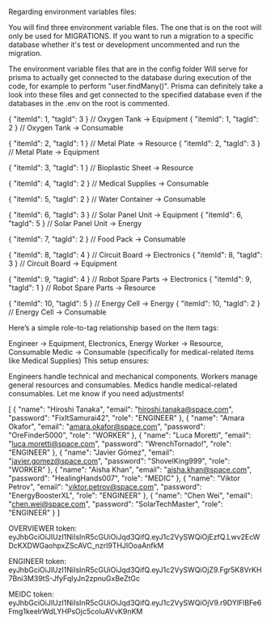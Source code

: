 Regarding environment variables files:

You will find three environment variable files.
The one that is on the root will only be used for MIGRATIONS.
If you want to run a migration to a specific database whether it's test or development uncommented and run the migration.

The environment variable files that are in the config folder Will serve for prisma to actually get connected to the database during execution of the code, for example to perform "user.findMany()".
Prisma can definitely take a look into these files and get connected to the specified database even if the databases in the .env on the root is commented.












{ "itemId": 1, "tagId": 3 }  // Oxygen Tank → Equipment
{ "itemId": 1, "tagId": 2 }  // Oxygen Tank → Consumable

{ "itemId": 2, "tagId": 1 }  // Metal Plate → Resource
{ "itemId": 2, "tagId": 3 }  // Metal Plate → Equipment

{ "itemId": 3, "tagId": 1 }  // Bioplastic Sheet → Resource

{ "itemId": 4, "tagId": 2 }  // Medical Supplies → Consumable

{ "itemId": 5, "tagId": 2 }  // Water Container → Consumable

{ "itemId": 6, "tagId": 3 }  // Solar Panel Unit → Equipment
{ "itemId": 6, "tagId": 5 }  // Solar Panel Unit → Energy

{ "itemId": 7, "tagId": 2 }  // Food Pack → Consumable

{ "itemId": 8, "tagId": 4 }  // Circuit Board → Electronics
{ "itemId": 8, "tagId": 3 }  // Circuit Board → Equipment

{ "itemId": 9, "tagId": 4 }  // Robot Spare Parts → Electronics
{ "itemId": 9, "tagId": 1 }  // Robot Spare Parts → Resource

{ "itemId": 10, "tagId": 5 }  // Energy Cell → Energy
{ "itemId": 10, "tagId": 2 }  // Energy Cell → Consumable






Here’s a simple role-to-tag relationship based on the item tags:

Engineer → Equipment, Electronics, Energy
Worker → Resource, Consumable
Medic → Consumable (specifically for medical-related items like Medical Supplies)
This setup ensures:

Engineers handle technical and mechanical components.
Workers manage general resources and consumables.
Medics handle medical-related consumables.
Let me know if you need adjustments!







[
  {
    "name": "Hiroshi Tanaka",
    "email": "hiroshi.tanaka@space.com",
    "password": "FixItSamurai42",
    "role": "ENGINEER"
  },
  {
    "name": "Amara Okafor",
    "email": "amara.okafor@space.com",
    "password": "OreFinder5000",
    "role": "WORKER"
  },
  {
    "name": "Luca Moretti",
    "email": "luca.moretti@space.com",
    "password": "WrenchTornado!",
    "role": "ENGINEER"
  },
  {
    "name": "Javier Gómez",
    "email": "javier.gomez@space.com",
    "password": "ShovelKing999",
    "role": "WORKER"
  },
  {
    "name": "Aisha Khan",
    "email": "aisha.khan@space.com",
    "password": "HealingHands007",
    "role": "MEDIC"
  },
  {
    "name": "Viktor Petrov",
    "email": "viktor.petrov@space.com",
    "password": "EnergyBoosterXL",
    "role": "ENGINEER"
  },
  {
    "name": "Chen Wei",
    "email": "chen.wei@space.com",
    "password": "SolarTechMaster",
    "role": "ENGINEER"
  }
]

OVERVIEWER token: eyJhbGciOiJIUzI1NiIsInR5cGUiOiJqd3QifQ.eyJ1c2VySWQiOjEzfQ.Lwv2EcWDcKXDWGaohpxZScAVC_nzrl9THJIOoaAnfkM

ENGINEER token: eyJhbGciOiJIUzI1NiIsInR5cGUiOiJqd3QifQ.eyJ1c2VySWQiOjZ9.Fgr5K8VrKH7Bni3M39tS-JfyFqIyJn2zpnuGxBeZtGc

MEIDC token: eyJhbGciOiJIUzI1NiIsInR5cGUiOiJqd3QifQ.eyJ1c2VySWQiOjV9.r9DYlFlBFe6Fmg1keelrWdLYHPsOjc5coluAVvK9nKM